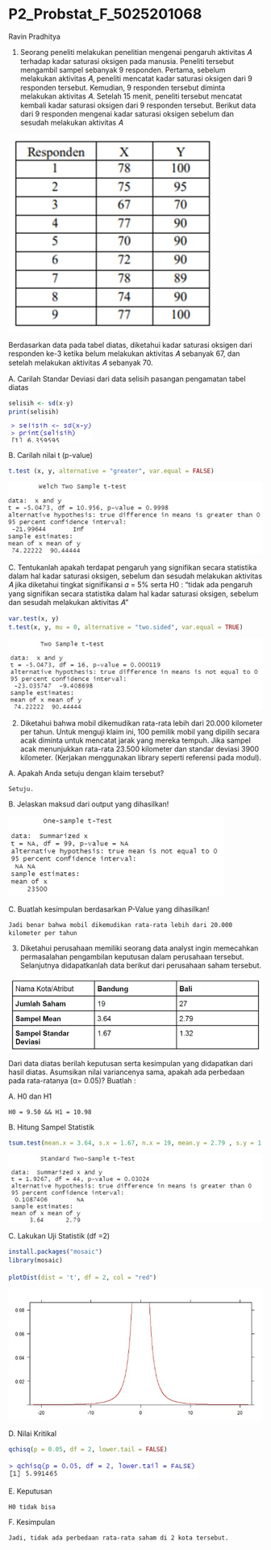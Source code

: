 # P2_Probstat_F_5025201068
Ravin Pradhitya

1. Seorang peneliti melakukan penelitian mengenai pengaruh aktivitas 𝐴 terhadap
kadar saturasi oksigen pada manusia. Peneliti tersebut mengambil sampel
sebanyak 9 responden. Pertama, sebelum melakukan aktivitas 𝐴, peneliti mencatat
kadar saturasi oksigen dari 9 responden tersebut. Kemudian, 9 responden tersebut
diminta melakukan aktivitas 𝐴. Setelah 15 menit, peneliti tersebut mencatat kembali
kadar saturasi oksigen dari 9 responden tersebut. Berikut data dari 9 responden
mengenai kadar saturasi oksigen sebelum dan sesudah melakukan aktivitas 𝐴

![1](https://github.com/ravinpradhitya/P2_Probstat_F_5025201068/blob/main/img/no1.jpg)

Berdasarkan data pada tabel diatas, diketahui kadar saturasi oksigen dari
responden ke-3 ketika belum melakukan aktivitas 𝐴 sebanyak 67, dan setelah
melakukan aktivitas 𝐴 sebanyak 70.

A.  Carilah Standar Deviasi dari data selisih pasangan pengamatan tabel
diatas

```r
selisih <- sd(x-y)
print(selisih)
```
![1a](https://github.com/ravinpradhitya/P2_Probstat_F_5025201068/blob/main/img/1a.jpg)

B. Carilah nilai t (p-value)

```r
t.test (x, y, alternative = "greater", var.equal = FALSE)
```
![1b](https://github.com/ravinpradhitya/P2_Probstat_F_5025201068/blob/main/img/1b.jpg)

C. Tentukanlah apakah terdapat pengaruh yang signifikan secara statistika
dalam hal kadar saturasi oksigen, sebelum dan sesudah melakukan
aktivitas 𝐴 jika diketahui tingkat signifikansi 𝛼 = 5% serta H0 : “tidak ada
pengaruh yang signifikan secara statistika dalam hal kadar saturasi
oksigen, sebelum dan sesudah melakukan aktivitas 𝐴”

```r
var.test(x, y)
t.test(x, y, mu = 0, alternative = "two.sided", var.equal = TRUE)
```
![1c](https://github.com/ravinpradhitya/P2_Probstat_F_5025201068/blob/main/img/1c.jpg)


2. Diketahui bahwa mobil dikemudikan rata-rata lebih dari 20.000 kilometer per tahun.
Untuk menguji klaim ini, 100 pemilik mobil yang dipilih secara acak diminta untuk
mencatat jarak yang mereka tempuh. Jika sampel acak menunjukkan rata-rata
23.500 kilometer dan standar deviasi 3900 kilometer. (Kerjakan menggunakan library 
seperti referensi pada modul).

A. Apakah Anda setuju dengan klaim tersebut?

```
Setuju.
```

B. Jelaskan maksud dari output yang dihasilkan!

![2b](https://github.com/ravinpradhitya/P2_Probstat_F_5025201068/blob/main/img/2B.jpg)

C. Buatlah kesimpulan berdasarkan P-Value yang dihasilkan!

```
Jadi benar bahwa mobil dikemudikan rata-rata lebih dari 20.000 kilometer per tahun
```


3. Diketahui perusahaan memiliki seorang data analyst ingin memecahkan
permasalahan pengambilan keputusan dalam perusahaan tersebut. Selanjutnya
didapatkanlah data berikut dari perusahaan saham tersebut.

![2b](https://github.com/ravinpradhitya/P2_Probstat_F_5025201068/blob/main/img/no3.jpg)

Dari data diatas berilah keputusan serta kesimpulan yang didapatkan dari hasil
diatas. Asumsikan nilai variancenya sama, apakah ada perbedaan pada
rata-ratanya (α= 0.05)? Buatlah :

A. H0 dan H1

```
H0 = 9.50 && H1 = 10.98
```

B. Hitung Sampel Statistik

```r
tsum.test(mean.x = 3.64, s.x = 1.67, n.x = 19, mean.y = 2.79 , s.y = 1.32, n.y = 27, alternative = "greater", var.equal = TRUE)
```

![3b](https://github.com/ravinpradhitya/P2_Probstat_F_5025201068/blob/main/img/3b.jpg)

C. Lakukan Uji Statistik (df =2)
```r
install.packages("mosaic")
library(mosaic)

plotDist(dist = 't', df = 2, col = "red")
```

![3c](https://github.com/ravinpradhitya/P2_Probstat_F_5025201068/blob/main/img/3c.jpg)

D. Nilai Kritikal
```r
qchisq(p = 0.05, df = 2, lower.tail = FALSE)
```

![3d](https://github.com/ravinpradhitya/P2_Probstat_F_5025201068/blob/main/img/3d.jpg)

E. Keputusan
```
H0 tidak bisa
```

F. Kesimpulan
```
Jadi, tidak ada perbedaan rata-rata saham di 2 kota tersebut.
```
